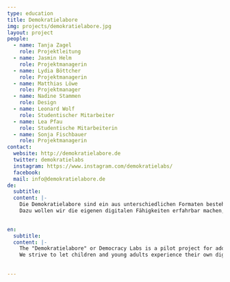 ```yaml
---
type: education
title: Demokratielabore
img: projects/demokratielabore.jpg
layout: project
people:
  - name: Tanja Zagel
    role: Projektleitung
  - name: Jasmin Helm
    role: Projektmanagerin 
  - name: Lydia Böttcher
    role: Projektmanagerin 
  - name: Matthias Löwe
    role: Projektmanager 
  - name: Nadine Stammen
    role: Design
  - name: Leonard Wolf
    role: Studentischer Mitarbeiter
  - name: Lea Pfau
    role: Studentische Mitarbeiterin
  - name: Sonja Fischbauer
    role: Projektmanagerin
contact:
  website: http://demokratielabore.de
  twitter: demokratielabs
  instagram: https://www.instagram.com/demokratielabs/
  facebook:
  mail: info@demokratielabore.de
de:
  subtitle:
  content: |-
    Die Demokratielabore sind ein aus unterschiedlichen Formaten bestehendes Modellprojekt, das einer breiten Zielgruppe von Jugendlichen im Alter von 12 bis 21 Jahren Selbstwirksamkeitserfahrungen im Bereich von Demokratie und Technologie ermöglichen will. Ziel ist es Jugendliche zum Einsatz ihrer technischen Fähigkeiten für die Demokratie zu befähigen.
    Dazu wollen wir die eigenen digitalen Fähigkeiten erfahrbar machen, die es Kindern und Jugendlichen ermöglichen, sich selbstbestimmt und aktiv an demokratischen Prozessen zu beteiligen. Hierfür nutzen wir Workshop-/Aktionsformate, bilden vor Ort Demokratie AGs und betreiben einen WebTV-Channel. Das Internet soll für und mit jungen Zielgruppen als positiver Gestaltungsraum zurückerobert werden. 
 

en:
  subtitle: 
  content: |-
    The "Demokratielabore" or Democracy Labs is a pilot project for adolescents between the age of 12 and 21. We aim to foster self-efficacy and empower young people by using technology for democracy.
    We strive to let children and young adults experience their own digital skills as a powerful tool to get involed in a democratic society as active and self-determined members. To reach that goal we organize workshops, establish working groups and run an online tv channel. The internet shall be reclaimed by the youth as a room for positive creativity!
 
  
---
```


